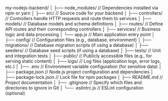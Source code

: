 my-nodejs-backend/
│
├── node_modules/ // Dependencies installed via npm or yarn
│
├── src/ // Source code for your backend
│ ├── controllers/ // Controllers handle HTTP requests and route them to services
│ ├── models/ // Database models and schema definitions
│ ├── routes/ // Define API routes and their corresponding controllers
│ ├── services/ // Business logic and data processing
│ └── app.js // Main application entry point
│
├── config/ // Configuration files (e.g., database, environment)
│
├── migrations/ // Database migration scripts (if using a database)
│
├── seeders/ // Database seed scripts (if using a database)
│
├── tests/ // Unit and integration tests
│
├── public/ // Publicly accessible files (e.g., for serving static content)
│
├── logs/ // Log files (application logs, error logs, etc.)
│
├── .env // Environment variable configuration (for sensitive data)
│
├── package.json // Node.js project configuration and dependencies
│
├── package-lock.json // Lock file for npm packages
│
├── README.md // Project documentation
│
├── .gitignore // Specify which files and directories to ignore in Git
│
└── .eslintrc.js // ESLint configuration (optional)
